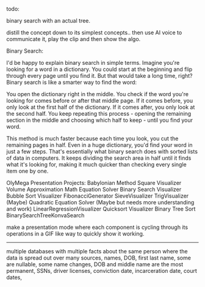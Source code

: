 todo:

binary search with an actual tree.


distill the concept down to its simplest concepts.. then use AI voice to communicate it, play the clip and then show the algo.

Binary Search:

I'd be happy to explain binary search in simple terms.
Imagine you're looking for a word in a dictionary. You could start at the beginning and flip through every page until you find it. But that would take a long time, right?
Binary search is like a smarter way to find the word:

You open the dictionary right in the middle.
You check if the word you're looking for comes before or after that middle page.
If it comes before, you only look at the first half of the dictionary. If it comes after, you only look at the second half.
You keep repeating this process - opening the remaining section in the middle and choosing which half to keep - until you find your word.

This method is much faster because each time you look, you cut the remaining pages in half. Even in a huge dictionary, you'd find your word in just a few steps.
That's essentially what binary search does with sorted lists of data in computers. It keeps dividing the search area in half until it finds what it's looking for, making it much quicker than checking every single item one by one.



OlyMega Presentation Projects:
Babylonian Method Square Visualizer
Volume Approximation
Math Equation Solver
Binary Search Visualizer
Bubble Sort Visualizer
FibonacciGenerator
SieveVisualizer
TrigVisualizer (Maybe)
Quadratic Equation Solver (Maybe but needs more understanding and work)
LinearRegressionVisualizer
Quicksort Visualizer
Binary Tree Sort
BinarySearchTreeKonvaSearch


make a presentation mode where each component is cycling through its operations in a GIF like way to quickly show it working.


---
multiple databases with multiple facts about the same person where the data is spread out over many sources, names, DOB, first last name, some are nullable, some name changes,
DOB and middle name are the most permanent, SSNs, driver licenses, conviction date, incarceration date, court dates, 